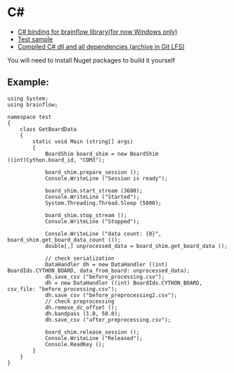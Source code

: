 # C#
* [C# binding for brainflow library(for now Windows only)](https://github.com/Andrey1994/brainflow/tree/master/csharp-package/brainflow/brainflow)
* [Test sample](https://github.com/Andrey1994/brainflow/tree/master/csharp-package/brainflow/test)
* [Compiled C# dll and all dependencies (archive in Git LFS)](https://github.com/Andrey1994/brainflow/blob/master/csharp-package/brainflow/test/bin/Release/executables_and_dlls.zip)

You will need to install Nuget packages to build it yourself

## Example:
```
using System;
using brainflow;

namespace test
{
    class GetBoardData
    {
        static void Main (string[] args)
        {
            BoardShim board_shim = new BoardShim ((int)Cython.board_id, "COM3");

            board_shim.prepare_session ();
            Console.WriteLine ("Session is ready");

            board_shim.start_stream (3600);
            Console.WriteLine ("Started");
            System.Threading.Thread.Sleep (5000);

            board_shim.stop_stream ();
            Console.WriteLine ("Stopped");

            Console.WriteLine ("data count: {0}", board_shim.get_board_data_count ());
            double[,] unprocessed_data = board_shim.get_board_data ();

            // check serialization
            DataHandler dh = new DataHandler ((int) BoardIds.CYTHON_BOARD, data_from_board: unprocessed_data);
            dh.save_csv ("before_processing.csv");
            dh = new DataHandler ((int) BoardIds.CYTHON_BOARD, csv_file: "before_processing.csv");
            dh.save_csv ("before_preprocessing2.csv");
            // check preprocessing
            dh.remove_dc_offset ();
            dh.bandpass (1.0, 50.0);
            dh.save_csv ("after_preprocessing.csv");

            board_shim.release_session ();
            Console.WriteLine ("Released");
            Console.ReadKey ();
        }
    }
}
```
